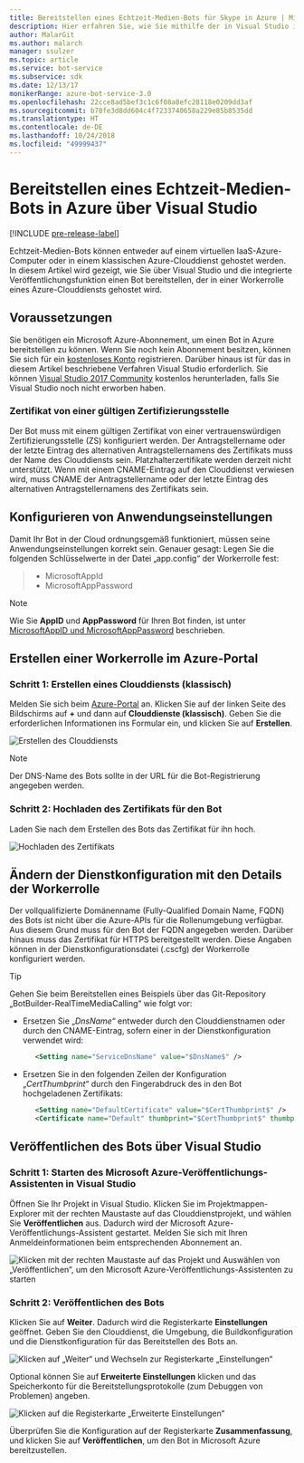 ```yaml
---
title: Bereitstellen eines Echtzeit-Medien-Bots für Skype in Azure | Microsoft-Dokumentation
description: Hier erfahren Sie, wie Sie mithilfe der in Visual Studio integrierten Veröffentlichungsfunktion einen Echtzeit-Audio-Video-Bot für Skype in Azure bereitstellen.
author: MalarGit
ms.author: malarch
manager: ssulzer
ms.topic: article
ms.service: bot-service
ms.subservice: sdk
ms.date: 12/13/17
monikerRange: azure-bot-service-3.0
ms.openlocfilehash: 22cce8ad5bef3c1c6f08a8efc28118e0209dd3af
ms.sourcegitcommit: b78fe3d8dd604c4f7233740658a229e85b8535dd
ms.translationtype: HT
ms.contentlocale: de-DE
ms.lasthandoff: 10/24/2018
ms.locfileid: "49999437"
---
```

# <a name="deploy-a-real-time-media-bot-from-visual-studio-to-azure"></a>Bereitstellen eines Echtzeit-Medien-Bots in Azure über Visual Studio

[!INCLUDE [pre-release-label](../includes/pre-release-label-v3.md)]

Echtzeit-Medien-Bots können entweder auf einem virtuellen IaaS-Azure-Computer oder in einem klassischen Azure-Clouddienst gehostet werden. In diesem Artikel wird gezeigt, wie Sie über Visual Studio und die integrierte Veröffentlichungsfunktion einen Bot bereitstellen, der in einer Workerrolle eines Azure-Clouddiensts gehostet wird.

## <a name="prerequisites"></a>Voraussetzungen

Sie benötigen ein Microsoft Azure-Abonnement, um einen Bot in Azure bereitstellen zu können. Wenn Sie noch kein Abonnement besitzen, können Sie sich für ein <a href="https://azure.microsoft.com/en-us/free/" target="_blank">kostenloses Konto</a> registrieren. Darüber hinaus ist für das in diesem Artikel beschriebene Verfahren Visual Studio erforderlich. Sie können <a href="https://www.visualstudio.com/downloads/" target="_blank">Visual Studio 2017 Community</a> kostenlos herunterladen, falls Sie Visual Studio noch nicht erworben haben.

### <a name="certificate-from-a-valid-certificate-authority"></a>Zertifikat von einer gültigen Zertifizierungsstelle
Der Bot muss mit einem gültigen Zertifikat von einer vertrauenswürdigen Zertifizierungsstelle (ZS) konfiguriert werden. Der Antragstellername oder der letzte Eintrag des alternativen Antragstellernamens des Zertifikats muss der Name des Clouddiensts sein. Platzhalterzertifikate werden derzeit nicht unterstützt. Wenn mit einem CNAME-Eintrag auf den Clouddienst verwiesen wird, muss CNAME der Antragstellername oder der letzte Eintrag des alternativen Antragstellernamens des Zertifikats sein.

## <a name="configure-application-settings"></a>Konfigurieren von Anwendungseinstellungen
Damit Ihr Bot in der Cloud ordnungsgemäß funktioniert, müssen seine Anwendungseinstellungen korrekt sein. Genauer gesagt: Legen Sie die folgenden Schlüsselwerte in der Datei „app.config“ der Workerrolle fest:
> <ul><li>MicrosoftAppId</li><li>MicrosoftAppPassword</li></ul>

> [!NOTE]
> Wie Sie **AppID** und **AppPassword** für Ihren Bot finden, ist unter [MicrosoftAppID und MicrosoftAppPassword](~/bot-service-manage-overview.md#microsoftappid-and-microsoftapppassword) beschrieben.

## <a name="create-worker-role-in-the-azure-portal"></a>Erstellen einer Workerrolle im Azure-Portal
### <a name="step-1-create-cloud-serviceclassic"></a>Schritt 1: Erstellen eines Clouddiensts (klassisch)
Melden Sie sich beim <a href="https://portal.azure.com">Azure-Portal</a> an. Klicken Sie auf der linken Seite des Bildschirms auf **+** und dann auf **Clouddienste (klassisch)**. Geben Sie die erforderlichen Informationen ins Formular ein, und klicken Sie auf **Erstellen**.

![Erstellen des Clouddiensts](../media/real-time-media-bot-portal-service-creation.png)

> [!NOTE]
> Der DNS-Name des Bots sollte in der URL für die Bot-Registrierung angegeben werden.

### <a name="step-2-upload-the-certificate-for-the-bot"></a>Schritt 2: Hochladen des Zertifikats für den Bot
Laden Sie nach dem Erstellen des Bots das Zertifikat für ihn hoch.

![Hochladen des Zertifikats](../media/real-time-media-bot-portal-certificates.png)

## <a name="modify-service-configuration-with-worker-role-details"></a>Ändern der Dienstkonfiguration mit den Details der Workerrolle
Der vollqualifizierte Domänenname (Fully-Qualified Domain Name, FQDN) des Bots ist nicht über die Azure-APIs für die Rollenumgebung verfügbar. Aus diesem Grund muss für den Bot der FQDN angegeben werden. Darüber hinaus muss das Zertifikat für HTTPS bereitgestellt werden. Diese Angaben können in der Dienstkonfigurationsdatei (.cscfg) der Workerrolle konfiguriert werden.

> [!TIP]
> Gehen Sie beim Bereitstellen eines Beispiels über das Git-Repository „BotBuilder-RealTimeMediaCalling“ wie folgt vor:
> - Ersetzen Sie „$DnsName$“ entweder durch den Clouddienstnamen oder durch den CNAME-Eintrag, sofern einer in der Dienstkonfiguration verwendet wird:
>   ```xml
>      <Setting name="ServiceDnsName" value="$DnsName$" />
>   ```
> 
> - Ersetzen Sie in den folgenden Zeilen der Konfiguration „$CertThumbprint$“ durch den Fingerabdruck des in den Bot hochgeladenen Zertifikats:
>   ```xml
>      <Setting name="DefaultCertificate" value="$CertThumbprint$" />
>      <Certificate name="Default" thumbprint="$CertThumbprint$" thumbprintAlgorithm="sha1" />
>   ```

## <a name="publish-the-bot-from-visual-studio"></a>Veröffentlichen des Bots über Visual Studio
### <a name="step-1-launch-the-microsoft-azure-publishing-wizard-in-visual-studio"></a>Schritt 1: Starten des Microsoft Azure-Veröffentlichungs-Assistenten in Visual Studio

Öffnen Sie Ihr Projekt in Visual Studio. Klicken Sie im Projektmappen-Explorer mit der rechten Maustaste auf das Clouddienstprojekt, und wählen Sie **Veröffentlichen** aus. Dadurch wird der Microsoft Azure-Veröffentlichungs-Assistent gestartet. Melden Sie sich mit Ihren Anmeldeinformationen beim entsprechenden Abonnement an.

![Klicken mit der rechten Maustaste auf das Projekt und Auswählen von „Veröffentlichen“, um den Microsoft Azure-Veröffentlichungs-Assistenten zu starten](../media/real-time-media-bot-publish-signin.png)

### <a name="step-2-publish-the-bot"></a>Schritt 2: Veröffentlichen des Bots

Klicken Sie auf **Weiter**. Dadurch wird die Registerkarte **Einstellungen** geöffnet. Geben Sie den Clouddienst, die Umgebung, die Buildkonfiguration und die Dienstkonfiguration für das Bereitstellen des Bots an.

![Klicken auf „Weiter“ und Wechseln zur Registerkarte „Einstellungen“](../media/real-time-media-bot-publish-settings.png)

Optional können Sie auf **Erweiterte Einstellungen** klicken und das Speicherkonto für die Bereitstellungsprotokolle (zum Debuggen von Problemen) angeben.

![Klicken auf die Registerkarte „Erweiterte Einstellungen“](../media/real-time-media-bot-publish-advanced-settings.png)

Überprüfen Sie die Konfiguration auf der Registerkarte **Zusammenfassung**, und klicken Sie auf **Veröffentlichen**, um den Bot in Microsoft Azure bereitzustellen.
